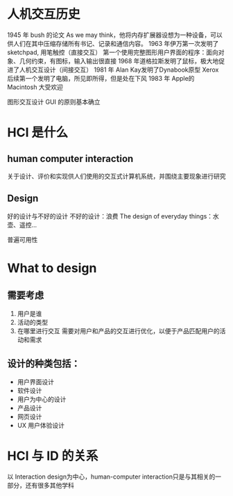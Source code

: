 # 人机交互历史 
1945 年 bush 的论文 As we may think，他将内存扩展器设想为一种设备，可以供人们在其中压缩存储所有书记、记录和通信内容。
1963 年伊万第一次发明了 sketchpad, 用笔触控（直接交互）
	第一个使用完整图形用户界面的程序：面向对象、几何约束，有图标，输入输出很直接
1968 年道格拉斯发明了鼠标，极大地促进了人机交互设计（间接交互）
1981 年 Alan Kay发明了Dynabook原型
Xerox 后续第一个发明了电脑，所见即所得，但是处在下风
1983 年 Apple的 Macintosh 大受欢迎

图形交互设计 GUI 的原则基本确立


# HCI 是什么
## human computer interaction
关于设计、评价和实现供人们使用的交互式计算机系统，并围绕主要现象进行研究

## Design
好的设计与不好的设计
不好的设计：浪费
The design of everyday things：水壶、遥控...



普遍可用性

# What to design
## 需要考虑
1. 用户是谁
2. 活动的类型
3. 在哪里进行交互
需要对用户和产品的交互进行优化，以便于产品匹配用户的活动和需求

## 设计的种类包括：
- 用户界面设计
- 软件设计
- 用户为中心的设计
- 产品设计
- 网页设计
- UX 用户体验设计

# HCI 与 ID 的关系
以 Interaction design为中心，human-computer interaction只是与其相关的一部分，还有很多其他学科


